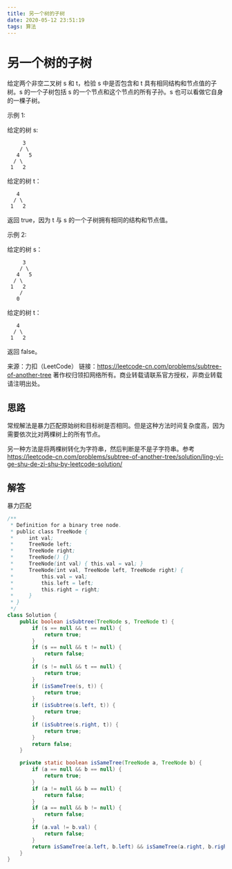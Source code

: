 ```yaml
---
title: 另一个树的子树
date: 2020-05-12 23:51:19
tags: 算法
---
```


# 另一个树的子树

给定两个非空二叉树 s 和 t，检验 s 中是否包含和 t 具有相同结构和节点值的子树。s 的一个子树包括 s 的一个节点和这个节点的所有子孙。s 也可以看做它自身的一棵子树。

示例 1:

给定的树 s:

```
     3
    / \
   4   5
  / \
 1   2
```

给定的树 t：

```
   4 
  / \
 1   2
```

返回 true，因为 t 与 s 的一个子树拥有相同的结构和节点值。

示例 2:

给定的树 s：

```
     3
    / \
   4   5
  / \
 1   2
    /
   0
```

给定的树 t：

```
   4
  / \
 1   2
```

返回 false。

来源：力扣（LeetCode）
链接：https://leetcode-cn.com/problems/subtree-of-another-tree
著作权归领扣网络所有。商业转载请联系官方授权，非商业转载请注明出处。

## 思路

常规解法是暴力匹配原始树和目标树是否相同。但是这种方法时间复杂度高，因为需要依次比对两棵树上的所有节点。

另一种方法是将两棵树转化为字符串，然后判断是不是子字符串。参考 https://leetcode-cn.com/problems/subtree-of-another-tree/solution/ling-yi-ge-shu-de-zi-shu-by-leetcode-solution/

## 解答

暴力匹配

```java
/**
 * Definition for a binary tree node.
 * public class TreeNode {
 *     int val;
 *     TreeNode left;
 *     TreeNode right;
 *     TreeNode() {}
 *     TreeNode(int val) { this.val = val; }
 *     TreeNode(int val, TreeNode left, TreeNode right) {
 *         this.val = val;
 *         this.left = left;
 *         this.right = right;
 *     }
 * }
 */
class Solution {
    public boolean isSubtree(TreeNode s, TreeNode t) {
        if (s == null && t == null) {
            return true;
        }
        if (s == null && t != null) {
            return false;
        }
        if (s != null && t == null) {
            return true;
        }
        if (isSameTree(s, t)) {
            return true;
        }
        if (isSubtree(s.left, t)) {
            return true;
        }
        if (isSubtree(s.right, t)) {
            return true;
        }
        return false;
    }

    private static boolean isSameTree(TreeNode a, TreeNode b) {
        if (a == null && b == null) {
            return true;
        }
        if (a != null && b == null) {
            return false;
        }
        if (a == null && b != null) {
            return false;
        }
        if (a.val != b.val) {
            return false;
        }
        return isSameTree(a.left, b.left) && isSameTree(a.right, b.right);
    }
}
```
